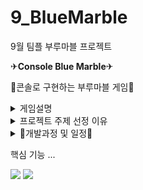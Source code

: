 # 9_BlueMarble
9월 팀플 부루마블 프로젝트

✈**Console Blue Marble**✈

🎲콘솔로 구현하는 부루마블 게임🎲


<details><summary>게임설명
</summary>

총 20칸으로 이루어져 있으며 한 턴씩 주사위를 던져 나온수만큼 이동이 가능
이동한 땅의 주인이 없을 경우엔 땅 구매가 가능하고, 주인이 있을 경우엔 주인에게 금액 지불
**돈을 얻을 수 있는 방법**으로는 게임판 한바퀴 완주( 10만원 ) , 내가 구입한 땅에 상대방이 도착했을때 , 올림픽 , 황금열쇠 등이 있고
**돈을 잃을 수 있는 방법**으로는 상대방이 구입한 땅에 내가 도착했을 경우 , 황금열쇠 등이 있음.
무인도에 도착하게 되면 주사위가 6이 나오거나 2턴을 쉬어야함
**종료조건**은 플레이어 한명의 돈이 0이 되거나 30턴이 되는 경우가 있음.
</details>



<details><summary>프로젝트 주제 선정 이유
</summary>

**콘솔**로 구현하는 프로젝트는 화면이 단순해 몰입도가 떨어진다고 생각해 최대한 흥미를 끌 수 있는 주제라고 생각되는 게임으로 선택했으며,
콘솔에 출력될때도 글만 보이는것보다 게임판이 구현돼야 흥미롭다고 생각되어 매 판마다 게임판이 출력되고, 말이 이동하도록 구현했음.
아날로그 게임처럼 주사위가 굴러가는 시간을 추가해줬으며, **기존 게임에 있던 황금열쇠 , 무인도 , 올림픽 등 여러가지 기능을 구현했음.**
</details>





<details><summary>📆개발과정 및 일정📆
</summary>

본 프로젝트는 9월 28일부터 10월 5일까지 총 7일간 제작되었음

[9월 28일]<br>
주제 선정 및 역할분담

[9월 29일]<br>
MVC 제작
게임제작을 위한 자료조사
데이터베이스 설계

[9월 30일]<br>
알고리즘 , DTO제작
제작할 게임 규칙 , 예외상황 고려

[9월 29일 ~ 10월 3일]<br>
메소드 구현 및 수정
리드미 , PPT 제작

[10월 4일]<br>
발표

<details><summary>개인일정 박수현
</summary>

| 날짜 | 개발기능 |
| ---------- | ----------------------------------- |
|9/28| 땅 구매 메소드|
|             |도착한 지점의 소유자 확인 메소드|
| |플레이어 자산 확인 메소드|
| |땅 정보 불러오기|
|9/30|통행료 메소드|
| |상대방 땅일 경우 통행료 지불 메소드|
| |통행료 획득 메소드|
|10/1|올림픽 메소드|
| |올림픽 개최 메소드|
| |이미 열린 올림픽 폐막 메소드|
| |땅 매각 메소드|
| |플레이어가 소유한 땅 정보 불러오기 |
</details>





<details><summary>개인일정 손비아
</summary>

| 날짜 | 개발기능 | 
| ------------------- | ---------------------------------------------------------------------|
| 09/29               |플레이어 등록 메소드       					                                   |
|	                    |주사위 (1~6) 메소드         					                                  |
|	                    |말 이동 메소드                				                              	  |
|	                    |전체 플레이어 삭제 메소드 					                                    | 
| 09/30               |플레이어가 소유하고 있는 황금열쇠 사용 메소드		                       |
|                     |황금열쇠 사용가능 여부 확인 로직 구현중			                            |
|                     |깃 머지 오류 수정 및 레포지토리 새로 생성			                          |
|10/01	              |부루마블 판 출력 - 플레이어 위치에 따른 말 위치 구현중	                 |	
|10/02	              |부루마블 판 출력 - 플레이어 위치에 따른 말 위치 구현 완료		            |
|	                    |20만원 당첨						                                                |
|	                    |10만원 차감					                                      	          |	
|                    	|다른 플레이어에게 10만원 받기		                                		   |
|	                    |깃 머지 충돌해결 					                                             |

</details>



<details><summary>개인일정 최유정
</summary>

| 날짜 | 개발기능 |
| ---------- | ----------------------------------- |
|09/29	     |게임제작을 위한 자료조사              |
|	           |데이터베이스 설계                    |	
|09/30	     |부루마블 판 구현중                   |
|10/01	     |부루마블 판 구현중                   |
|	           |무인도 탈출 시도 메소드 구현중       |
|10/02	     |부루마블 판 구현 완료                |
|	           |무인도 탈출 시도 메소드 구현중       |
|10/03	     |무인도 탈출시도 메소드 구현 완료     |
|	           |무인도 탈출 성공 메소드              |
|	           |무인도 탈출 실패 메소드              |
</details>

<details><summary>개인일정 최예은
</summary>

| 날짜 | 개발기능 |
| --- | --- |
| 9/28 | 주제 선정 및 역할분담 |
| 9/29 | 플레이어가 소유하고 있는 황금열쇠 목록 가져오기 메소드 구현 중 |
| 9/30 | 플레이어가 소유하고 있는 황금열쇠 목록 가져오기 메소드 완료 |
| 10/1 | 황금 열쇠 뽑기 메소드 구현 중
| |무인도 메소드 - 2턴 쉼 구현 중 |
| 10/2 | 황금 열쇠 뽑기 메소드 구현 중
| |무인도 메소드 - 2턴 쉼 구현 중 |
| 10/3 | 황금 열쇠 뽑기 메소드 완료
무인도 메소드 - 2턴 쉼 구현 중 |
</details>
</details>











핵심 기능
...


<img src="https://img.shields.io/badge/sql-4479A1?style=for-the-badge&logo=MYQL&logoColor=#4479A1">   <img src="https://img.shields.io/badge/eclips-2C22551?style=for-the-badge&logo=EclipsIDE&logoColor=#2C2255">
